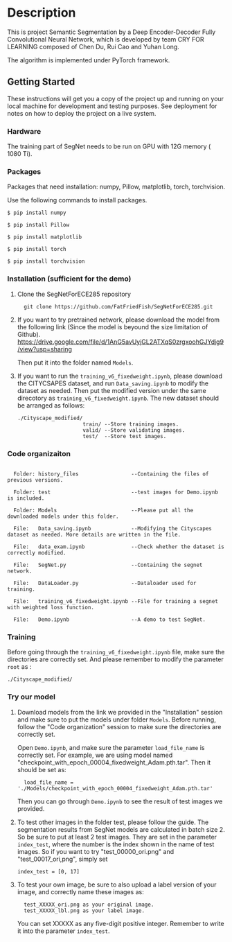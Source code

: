 # Description

This is project Semantic Segmentation by a Deep Encoder-Decoder Fully Convolutional Neural Network, which is developed by team CRY FOR LEARNING composed of Chen Du, Rui Cao and Yuhan Long.

The algorithm is implemented under PyTorch framework.

## Getting Started

These instructions will get you a copy of the project up and running on your local machine for development and testing purposes. See deployment for notes on how to deploy the project on a live system.

### Hardware
The training part of SegNet needs to be run on GPU with 12G memory ( 1080 Ti).


### Packages

Packages that need installation: numpy, Pillow, matplotlib, torch, torchvision.

Use the following commands to install packages.

  ```Shell
  $ pip install numpy

  $ pip install Pillow

  $ pip install matplotlib

  $ pip install torch

  $ pip install torchvision
  ```
### Installation (sufficient for the demo)

1. Clone the SegNetForECE285 repository
   ```Shell
     git clone https://github.com/FatFriedFish/SegNetForECE285.git
   ```
  
2. If you want to try pretrained network, please download the model from the following link (Since the model is beyound the size            limitation of Github).      
   https://drive.google.com/file/d/1AnG5avUyjGL2ATXqS0zrgxoohGJYdjg9/view?usp=sharing 
   
   Then put it into the folder named ```Models```.

3. If you want to run the ```training_v6_fixedweight.ipynb```, please download the CITYCSAPES dataset, and run ```Data_saving.ipynb```      to modify the dataset as needed. Then put the modified version under the same direcotory as ```training_v6_fixedweight.ipynb```. The    new dataset should be arranged as follows:
   ```shell
   ./Cityscape_modified/
                        train/ --Store training images.
                        valid/ --Store validating images.
                        test/  --Store test images.
   ```

### Code organizaiton
```shell

  Folder: history_files                 --Containing the files of previous versions.
  
  Folder: test                          --test images for Demo.ipynb is included.
  
  Folder: Models                        --Please put all the downloaded models under this folder.

  File:   Data_saving.ipynb             --Modifying the Cityscapes dataset as needed. More details are written in the file.
  
  File:   data_exam.ipynb               --Check whether the dataset is correctly modified.
  
  File:   SegNet.py                     --Containing the segnet network.
  
  File:   DataLoader.py                 --Dataloader used for training.
  
  File:   training_v6_fixedweight.ipynb --File for training a segnet with weighted loss function.
  
  File:   Demo.ipynb                    --A demo to test SegNet.
```
### Training

Before going through the ```training_v6_fixedweight.ipynb``` file, make sure the directories are correctly set. And please remember to modify the parameter ```root``` as :
```shell
./Cityscape_modified/
```

### Try our model

1. Download models from the link we provided in the "Installation" session and make sure to put the models under folder ```Models```.      Before running, follow the "Code organization" session to make sure the directories are correctly set.

   Open ```Demo.ipynb```, and make sure the parameter ```load_file_name``` is correctly set. For example, we are using model named          "checkpoint_with_epoch_00004_fixedweight_Adam.pth.tar". Then it should be set as:

   ```shell
     load_file_name = './Models/checkpoint_with_epoch_00004_fixedweight_Adam.pth.tar'
   ```
   Then you can go through ```Demo.ipynb``` to see the result of test images we provided.

2. To test other images in the folder test, please follow the guide. The segmentation results from SegNet models are calculated in batch    size 2. So be sure to put at least 2 test images. They are set in the parameter ```index_test```, where the number is the index shown    in the name of test images. So if you want to try "test_00000_ori.png" and "test_00017_ori,png", simply set

   ```shell
   index_test = [0, 17]
   ```

3. To test your own image, be sure to also upload a label version of your image, and correctly name these images as:

   ```shell
     test_XXXXX_ori.png as your original image.
     test_XXXXX_lbl.png as your label image.
   ```

   You can set XXXXX as any five-digit positive integer. Remember to write it into the parameter ```index_test```.


